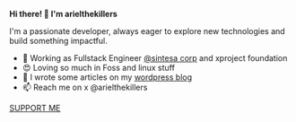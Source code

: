 **Hi there! 👋 I'm arielthekillers**

I'm a passionate developer, always eager to explore new technologies and build something impactful.
- 🔭 Working as Fullstack Engineer [@sintesa corp](https://sintesacorp.id) and xproject foundation
- 😍 Loving so much in Foss and linux stuff
- 📑 I wrote some articles on my [wordpress blog](https://arielthekillers.wordpress.com)
- 📫 Reach me on x @arielthekillers

[SUPPORT ME](https://arielthekillers.id/donate)
